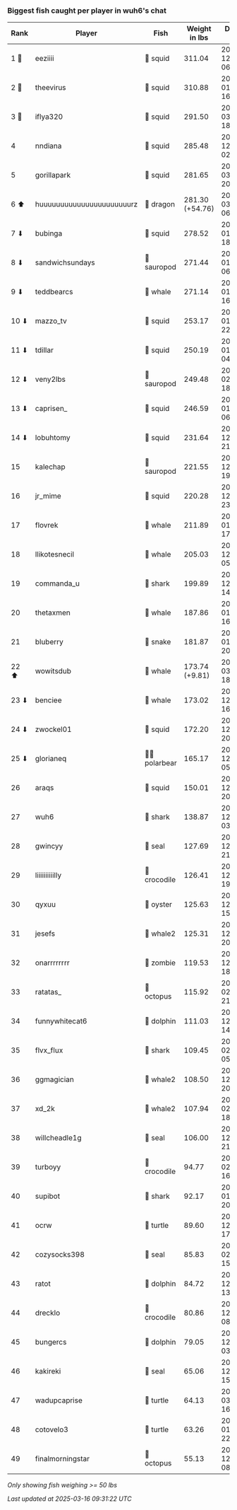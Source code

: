 ### Biggest fish caught per player in wuh6's chat
| Rank | Player | Fish | Weight in lbs | Date in UTC |
|------|--------|-----------|---------|-----|
| 1 🥇  | eeziiii | 🦑 squid | 311.04 | 2024-12-25 06:20:38 |
| 2 🥈  | theevirus | 🦑 squid | 310.88 | 2025-01-12 16:16:12 |
| 3 🥉  | iflya320 | 🦑 squid | 291.50 | 2025-03-03 18:21:59 |
| 4  | nndiana | 🦑 squid | 285.48 | 2024-12-28 02:37:19 |
| 5  | gorillapark | 🦑 squid | 281.65 | 2025-03-03 20:31:27 |
| 6 ⬆ | huuuuuuuuuuuuuuuuuuuuuurz | 🐉 dragon | 281.30 (+54.76) | 2025-03-10 06:15:06 |
| 7 ⬇ | bubinga | 🦑 squid | 278.52 | 2025-01-01 18:34:49 |
| 8 ⬇ | sandwichsundays | 🦕 sauropod | 271.44 | 2025-01-03 06:42:24 |
| 9 ⬇ | teddbearcs | 🐳 whale | 271.14 | 2025-01-03 16:31:20 |
| 10 ⬇ | mazzo_tv | 🦑 squid | 253.17 | 2025-01-15 22:25:34 |
| 11 ⬇ | tdillar | 🦑 squid | 250.19 | 2025-01-10 04:31:34 |
| 12 ⬇ | veny2lbs | 🦕 sauropod | 249.48 | 2025-02-05 18:09:14 |
| 13 ⬇ | caprisen_ | 🦑 squid | 246.59 | 2025-01-09 06:18:03 |
| 14 ⬇ | lobuhtomy | 🦑 squid | 231.64 | 2024-12-27 21:01:31 |
| 15  | kalechap | 🦕 sauropod | 221.55 | 2024-12-31 19:41:50 |
| 16  | jr_mime | 🦑 squid | 220.28 | 2024-12-23 23:58:27 |
| 17  | flovrek | 🐳 whale | 211.89 | 2025-01-27 17:07:07 |
| 18  | llikotesnecil | 🐳 whale | 205.03 | 2024-12-28 05:45:39 |
| 19  | commanda_u | 🦈 shark | 199.89 | 2024-12-26 14:10:31 |
| 20  | thetaxmen | 🐳 whale | 187.86 | 2025-01-03 16:38:34 |
| 21  | bluberry | 🐍 snake | 181.87 | 2025-01-16 20:21:34 |
| 22 ⬆ | wowitsdub | 🐳 whale | 173.74 (+9.81) | 2025-03-10 18:17:03 |
| 23 ⬇ | benciee | 🐳 whale | 173.02 | 2024-12-23 16:35:05 |
| 24 ⬇ | zwockel01 | 🦑 squid | 172.20 | 2024-12-29 20:27:30 |
| 25 ⬇ | glorianeq | 🐻‍❄ polarbear | 165.17 | 2024-12-28 05:16:59 |
| 26  | araqs | 🦑 squid | 150.01 | 2024-12-25 20:45:00 |
| 27  | wuh6 | 🦈 shark | 138.87 | 2024-12-19 03:31:04 |
| 28  | gwincyy | 🦭 seal | 127.69 | 2024-12-17 21:24:28 |
| 29  | liiiiiiiiiilly | 🐊 crocodile | 126.41 | 2024-12-25 19:01:09 |
| 30  | qyxuu | 🦪 oyster | 125.63 | 2024-12-23 15:44:10 |
| 31  | jesefs | 🐋 whale2 | 125.31 | 2024-12-16 20:39:54 |
| 32  | onarrrrrrrr | 🧟 zombie | 119.53 | 2024-12-15 18:50:39 |
| 33  | ratatas_ | 🐙 octopus | 115.92 | 2025-02-16 21:47:45 |
| 34  | funnywhitecat6 | 🐬 dolphin | 111.03 | 2024-12-30 14:15:45 |
| 35  | flvx_flux | 🦈 shark | 109.45 | 2025-02-17 05:59:13 |
| 36  | ggmagician | 🐋 whale2 | 108.50 | 2024-12-26 20:50:21 |
| 37  | xd_2k | 🐋 whale2 | 107.94 | 2025-02-01 18:38:17 |
| 38  | willcheadle1g | 🦭 seal | 106.00 | 2024-12-19 21:52:03 |
| 39  | turboyy | 🐊 crocodile | 94.77 | 2025-02-10 16:52:43 |
| 40  | supibot | 🦈 shark | 92.17 | 2025-01-11 20:56:14 |
| 41  | ocrw | 🐢 turtle | 89.60 | 2024-12-20 17:12:35 |
| 42  | cozysocks398 | 🦭 seal | 85.83 | 2025-02-26 15:30:11 |
| 43  | ratot | 🐬 dolphin | 84.72 | 2024-12-17 13:49:48 |
| 44  | drecklo | 🐊 crocodile | 80.86 | 2024-12-17 08:12:34 |
| 45  | bungercs | 🐬 dolphin | 79.05 | 2024-12-16 03:46:47 |
| 46  | kakireki | 🦭 seal | 65.06 | 2024-12-15 15:01:09 |
| 47  | wadupcaprise | 🐢 turtle | 64.13 | 2025-03-03 16:01:56 |
| 48  | cotovelo3 | 🐢 turtle | 63.26 | 2025-01-10 22:00:44 |
| 49  | finalmorningstar | 🐙 octopus | 55.13 | 2024-12-15 08:49:41 |

_Only showing fish weighing >= 50 lbs_

_Last updated at 2025-03-16 09:31:22 UTC_